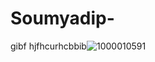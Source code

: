 # Soumyadip-
gibf hjfhcurhcbbib![1000010591](https://github.com/user-attachments/assets/3922723a-3a78-49a6-80d7-2b84672e9136)
